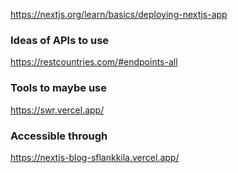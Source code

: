 
https://nextjs.org/learn/basics/deploying-nextjs-app

### Ideas of APIs to use
https://restcountries.com/#endpoints-all

### Tools to maybe use
https://swr.vercel.app/

### Accessible through 
https://nextjs-blog-sflankkila.vercel.app/

